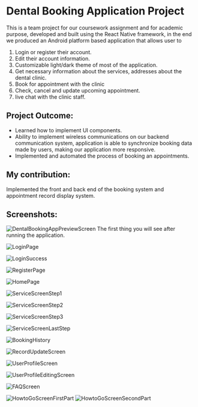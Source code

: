 # Dental Booking Application Project
This is a team project for our coursework assignment and for academic purpose, developed and built using the React Native framework, in the end we produced an Android platform based application that allows user to 
1. Login or register their account.
2. Edit their account information.
3. Customizable light/dark theme of most of the application.
4. Get necessary information about the services, addresses about the dental clinic.
5. Book for appointment with the clinic
6. Check, cancel and update upcoming appointment.
7. live chat with the clinic staff.

## Project Outcome: 
* Learned how to implement UI components.
* Ability to implement wireless communications on our backend communication system, application is able to synchronize booking data made by users, making our application more responsive.
* Implemented and automated the process of booking an appointments.

## My contribution:
Implemented the front and back end of the booking system and appointment record display system.

## Screenshots:
![DentalBookingAppPreviewScreen](docImage/DentalBookingAppPreviewScreen.png "PreviewScreen")
The first thing you will see after running the application.

![LoginPage](docImage/LoginPage.png "Login Page")

![LoginSuccess](docImage/LoginSuccess.png "Login Success")

![RegisterPage](docImage/RegisterPage.png "Register Page")

![HomePage](docImage/HomePage.jpg "HomeScreen")

![ServiceScreenStep1](docImage/ServiceScreen.png "ServiceScreen")

![ServiceScreenStep2](docImage/ServiceScreenStep1.png "Select A Doctor")

![ServiceScreenStep3](docImage/BookingScreenStep2.png "Choose Time Schedule")

![ServiceScreenLastStep](docImage/BookingScreenLastStep.png "Payment Confirmation")

![BookingHistory](docImage/BookingHistory.png "Shows Booking Record")

![RecordUpdateScreen](docImage/RecordUpdate.png "Edit upcoming appointment")

![UserProfileScreen](docImage/UserProfile.jpg "Shows user related info")

![UserProfileEditingScreen](docImage/EditProfile.jpg "Profile Editing")

![FAQScreen](docImage/FAQScreen.jpg "FAQ")

![HowtoGoScreenFirstPart](docImage/HowtoGoScreen1.jpg "Shows Contact Info")
![HowtoGoScreenSecondPart](docImage/HowtoGoScreen2.jpg "Shows Route and Location")


